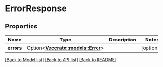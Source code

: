 # ErrorResponse

## Properties

Name | Type | Description | Notes
------------ | ------------- | ------------- | -------------
**errors** | Option<[**Vec<crate::models::Error>**](error.md)> |  | [optional]

[[Back to Model list]](../README.md#documentation-for-models) [[Back to API list]](../README.md#documentation-for-api-endpoints) [[Back to README]](../README.md)


